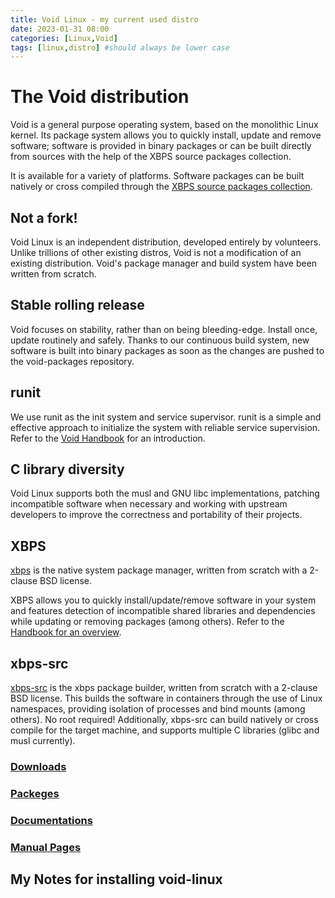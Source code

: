 ```yaml
---
title: Void Linux - my current used distro
date: 2023-01-31 08:00
categories: [Linux,Void]
tags: [linux,distro] #should always be lower case
---
```


# The Void distribution

Void is a general purpose operating system, based on the monolithic Linux kernel. Its package system allows you to quickly install, update and remove software; software is provided in binary packages or can be built directly from sources with the help of the XBPS source packages collection.

It is available for a variety of platforms. Software packages can be built natively or cross compiled through the [XBPS source packages collection](https://github.com/void-linux/void-packages).

## Not a fork!
Void Linux is an independent distribution, developed entirely by volunteers.
Unlike trillions of other existing distros, Void is not a modification of an existing distribution. Void's package manager and build system have been written from scratch.

## Stable rolling release
Void focuses on stability, rather than on being bleeding-edge. Install once, update routinely and safely.
Thanks to our continuous build system, new software is built into binary packages as soon as the changes are pushed to the void-packages repository.

## runit
We use runit as the init system and service supervisor.
runit is a simple and effective approach to initialize the system with reliable service supervision. Refer to the [Void Handbook](https://docs.voidlinux.org/config/services/index.html) for an introduction.

## C library diversity
Void Linux supports both the musl and GNU libc implementations, patching incompatible software when necessary and working with upstream developers to improve the correctness and portability of their projects.

## XBPS
[xbps](https://github.com/void-linux/xbps) is the native system package manager, written from scratch with a 2-clause BSD license.

XBPS allows you to quickly install/update/remove software in your system and features detection of incompatible shared libraries and dependencies while updating or removing packages (among others). Refer to the [Handbook for an overview](https://docs.voidlinux.org/xbps/index.html).

## xbps-src
[xbps-src](https://github.com/void-linux/void-packages) is the xbps package builder, written from scratch with a 2-clause BSD license.
This builds the software in containers through the use of Linux namespaces, providing isolation of processes and bind mounts (among others). No root required!
Additionally, xbps-src can build natively or cross compile for the target machine, and supports multiple C libraries (glibc and musl currently).

### [Downloads](https://voidlinux.org/download/)
### [Packeges](https://voidlinux.org/packages/)
### [Documentations](https://docs.voidlinux.org/)
### [Manual Pages](https://man.voidlinux.org/)

## My Notes for installing void-linux


